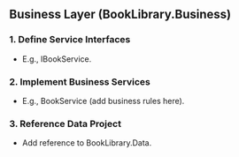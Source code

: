 ## Business Layer (BookLibrary.Business)

### 1. Define Service Interfaces
- E.g., IBookService.
### 2. Implement Business Services
- E.g., BookService (add business rules here).
### 3. Reference Data Project
- Add reference to BookLibrary.Data.
